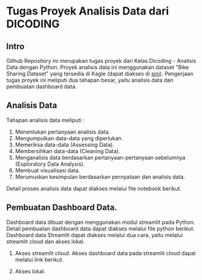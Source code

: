 # Tugas Proyek Analisis Data dari DICODING

## Intro
Github Repository ini merupakan tugas proyek dari Kelas Dicoding - Analisis Data dengan Python. Proyek analisis data ini menggunakan dataset "Bike Sharing Dataset" yang tersedia di Kagle (dapat diakses di [sini](https://www.kaggle.com/datasets/lakshmi25npathi/bike-sharing-dataset)). Pengerjaan tugas proyek ini meliputi dua tahapan besar, yaitu analisis data dan pembuatan dashboard data.

## Analisis Data
Tahapan analisis data meliputi :
1. Menentukan pertanyaan analisis data.
2. Mengumpulkan data-data yang diperlukan.
3. Memeriksa data-data (Assessing Data).
4. Membersihkan data-data (Cleaning Data).
5. Menganalisis data berdasarkan pertanyaan-pertanyaan sebelumnya (Exploratory Data Analysis).
6. Membuat visualisasi data.
7. Merumuskan kesimpulan berdasarkan pernyataan dan analisis data.

Detail proses analisis data dapat diakses melalui file notebook berikut.

## Pembuatan Dashboard Data.
Dashboard data dibuat dengan menggunakan modul streamlit pada Python. Detail pembuatan dashboard data dapat diakses melalui file python berikut.
<br>
Dashboard data Streamlit dapat diakses melalui dua cara, yaitu melalui streamlit cloud dan akses lokal.

1. Akses streamlit cloud.
Akses dashboard data pada streamlit cloud dapat melalui link berikut.

2. Akses lokal.


